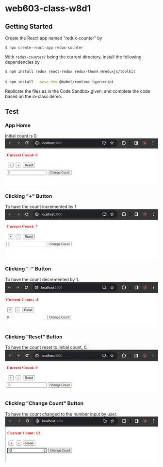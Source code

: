 # web603-class-w8d1

## Getting Started

Create the React app named "redux-counter" by
```bash
$ npx create-react-app redux-counter
```

With `redux-counter/` being the current directory, install the following dependencies by
```bash
$ npm install redux react-redux redux-thunk @reduxjs/toolkit

$ npm install --save-dev @babel/runtime typescript
```

Replicate the files as in the Code Sandbox given, and complete the code based on the in-class demo.

## Test

### App Home
Initial count is 0.
![app-home](screenshots/app-home.png)

### Clicking "+" Button
To have the count incremented by 1.
![increment](screenshots/increment.png)

### Clicking "-" Button
To have the count decremented by 1.
![decrement](screenshots/decrement.png)

### Clicking "Reset" Button
To have the count reset to initial count, 0.
![reset](screenshots/reset.png)

### Clicking "Change Count" Button
To have the count changed to the number input by user.
![change-count](screenshots/change-count.png)